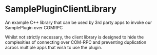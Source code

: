 # SamplePluginClientLibrary
An example C++ library that can be used by 3rd party apps to invoke our SamplePlugin over COMRPC

Whilst not strictly necessary, the client library is designed to hide the complexities of connecting over COM-RPC and preventing duplication across multiple apps that wish to use the plugin.